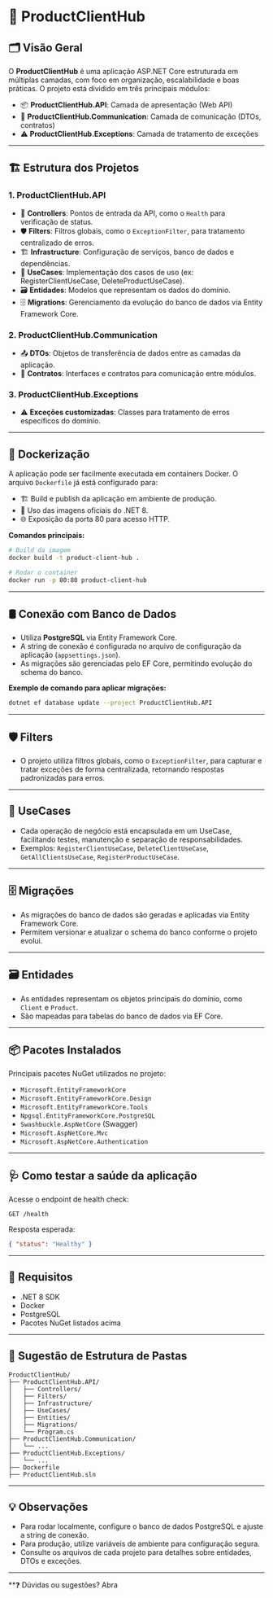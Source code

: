 # 🚀 ProductClientHub

## 🗂️ Visão Geral

O **ProductClientHub** é uma aplicação ASP.NET Core estruturada em múltiplas camadas, com foco em organização, escalabilidade e boas práticas. O projeto está dividido em três principais módulos:

- 📦 **ProductClientHub.API**: Camada de apresentação (Web API)
- 🔗 **ProductClientHub.Communication**: Camada de comunicação (DTOs, contratos)
- ⚠️ **ProductClientHub.Exceptions**: Camada de tratamento de exceções

---

## 🏗️ Estrutura dos Projetos

### 1. ProductClientHub.API

- 🧭 **Controllers**: Pontos de entrada da API, como o `Health` para verificação de status.
- 🛡️ **Filters**: Filtros globais, como o `ExceptionFilter`, para tratamento centralizado de erros.
- 🏗️ **Infrastructure**: Configuração de serviços, banco de dados e dependências.
- 🧩 **UseCases**: Implementação dos casos de uso (ex: RegisterClientUseCase, DeleteProductUseCase).
- 🗃️ **Entidades**: Modelos que representam os dados do domínio.
- 🗄️ **Migrations**: Gerenciamento da evolução do banco de dados via Entity Framework Core.

### 2. ProductClientHub.Communication

- 📤 **DTOs**: Objetos de transferência de dados entre as camadas da aplicação.
- 📑 **Contratos**: Interfaces e contratos para comunicação entre módulos.

### 3. ProductClientHub.Exceptions

- ⚠️ **Exceções customizadas**: Classes para tratamento de erros específicos do domínio.

---

## 🐳 Dockerização

A aplicação pode ser facilmente executada em containers Docker. O arquivo `Dockerfile` já está configurado para:

- 🏗️ Build e publish da aplicação em ambiente de produção.
- 🐳 Uso das imagens oficiais do .NET 8.
- 🌐 Exposição da porta 80 para acesso HTTP.

**Comandos principais:**

```bash
# Build da imagem
docker build -t product-client-hub .

# Rodar o container
docker run -p 80:80 product-client-hub
```

---

## 🛢️ Conexão com Banco de Dados

- Utiliza **PostgreSQL** via Entity Framework Core.
- A string de conexão é configurada no arquivo de configuração da aplicação (`appsettings.json`).
- As migrações são gerenciadas pelo EF Core, permitindo evolução do schema do banco.

**Exemplo de comando para aplicar migrações:**

```bash
dotnet ef database update --project ProductClientHub.API
```

---

## 🛡️ Filters

- O projeto utiliza filtros globais, como o `ExceptionFilter`, para capturar e tratar exceções de forma centralizada, retornando respostas padronizadas para erros.

---

## 🧩 UseCases

- Cada operação de negócio está encapsulada em um UseCase, facilitando testes, manutenção e separação de responsabilidades.
- Exemplos: `RegisterClientUseCase`, `DeleteClientUseCase`, `GetAllClientsUseCase`, `RegisterProductUseCase`.

---

## 🗄️ Migrações

- As migrações do banco de dados são geradas e aplicadas via Entity Framework Core.
- Permitem versionar e atualizar o schema do banco conforme o projeto evolui.

---

## 🗃️ Entidades

- As entidades representam os objetos principais do domínio, como `Client` e `Product`.
- São mapeadas para tabelas do banco de dados via EF Core.

---

## 📦 Pacotes Instalados

Principais pacotes NuGet utilizados no projeto:

- `Microsoft.EntityFrameworkCore`
- `Microsoft.EntityFrameworkCore.Design`
- `Microsoft.EntityFrameworkCore.Tools`
- `Npgsql.EntityFrameworkCore.PostgreSQL`
- `Swashbuckle.AspNetCore` (Swagger)
- `Microsoft.AspNetCore.Mvc`
- `Microsoft.AspNetCore.Authentication`

---

## 🩺 Como testar a saúde da aplicação

Acesse o endpoint de health check:

```
GET /health
```

Resposta esperada:

```json
{ "status": "Healthy" }
```

---

## 🧰 Requisitos

- .NET 8 SDK
- Docker
- PostgreSQL
- Pacotes NuGet listados acima

---

## 📁 Sugestão de Estrutura de Pastas

```
ProductClientHub/
├── ProductClientHub.API/
│   ├── Controllers/
│   ├── Filters/
│   ├── Infrastructure/
│   ├── UseCases/
│   ├── Entities/
│   ├── Migrations/
│   └── Program.cs
├── ProductClientHub.Communication/
│   └── ...
├── ProductClientHub.Exceptions/
│   └── ...
├── Dockerfile
├── ProductClientHub.sln
```

---

## 💡 Observações

- Para rodar localmente, configure o banco de dados PostgreSQL e ajuste a string de conexão.
- Para produção, utilize variáveis de ambiente para configuração segura.
- Consulte os arquivos de cada projeto para detalhes sobre entidades, DTOs e exceções.

---

**❓ Dúvidas ou sugestões? Abra
